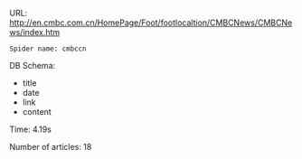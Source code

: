 URL: http://en.cmbc.com.cn/HomePage/Foot/footlocaltion/CMBCNews/CMBCNews/index.htm

    Spider name: cmbccn

DB Schema:
- title
- date
- link
- content

Time: 4.19s

Number of articles: 18


